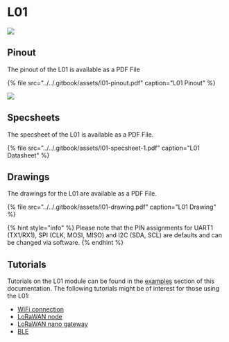 # L01

![](../../.gitbook/assets/l01-1.png)

## Pinout

The pinout of the L01 is available as a PDF File

{% file src="../../.gitbook/assets/l01-pinout.pdf" caption="L01 Pinout" %}

![](../../.gitbook/assets/l01-pinout.png)

## Specsheets

The specsheet of the L01 is available as a PDF File.

{% file src="../../.gitbook/assets/l01-specsheet-1.pdf" caption="L01 Datasheet" %}

## Drawings

The drawings for the L01 are available as a PDF File.

{% file src="../../.gitbook/assets/l01-drawing.pdf" caption="L01 Drawing" %}

{% hint style="info" %}
Please note that the PIN assignments for UART1 \(TX1/RX1\), SPI \(CLK, MOSI, MISO\) and I2C \(SDA, SCL\) are defaults and can be changed via software.
{% endhint %}

## Tutorials

Tutorials on the L01 module can be found in the [examples](../../tutorials/introduction.md) section of this documentation. The following tutorials might be of  interest for those using the L01:

* [WiFi connection](../../tutorials/all/wlan.md)
* [LoRaWAN node](../../tutorials/lora/lorawan-abp.md)
* [LoRaWAN nano gateway](../../tutorials/lora/lorawan-nano-gateway.md)
* [BLE](../../tutorials/all/ble.md)
